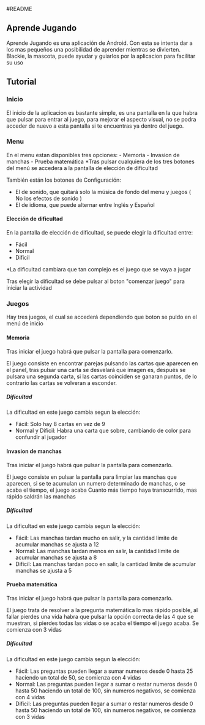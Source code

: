 #README

## Aprende Jugando

Aprende Jugando es una aplicación de Android. Con esta se intenta dar a los mas pequeños una posibilidad de aprender mientras se divierten. Blackie, la mascota, puede ayudar y guiarlos por la aplicacion
para facilitar su uso

## Tutorial

### Inicio
El inicio de la aplicacion es bastante simple, es una pantalla en la que habra que pulsar para entrar al juego, para mejorar el aspecto visual, no se podra acceder de nuevo a esta pantalla si te encuentras
    ya dentro del juego.
    
### Menu 

En el menu estan disponibles tres opciones:
    - Memoria
    - Invasion de manchas
    - Prueba matemática
*Tras pulsar cualquiera de los tres botones del menú se accedera a la pantalla de elección de dificultad

También están los botones de Configuración:
- El de sonido, que quitará solo la música de fondo del menu y juegos ( No los efectos de sonido )
- El de idioma, que puede alternar entre Inglés y Español

#### Elección de dificultad

En la pantalla de elección de dificultad, se puede elegir la dificultad entre:
- Fácil
- Normal
- Dificil

*La dificultad cambiara que tan complejo es el juego que se vaya a jugar

Tras elegir la dificultad se debe pulsar al boton "comenzar juego" para iniciar la actividad

### Juegos

Hay tres juegos, el cual se accederá dependiendo que boton se puldo en el menú de inicio

#### Memoria

Tras iniciar el juego habrá que pulsar la pantalla para comenzarlo.

El juego consiste en encontrar parejas pulsando las cartas que aparecen en el panel, tras pulsar una carta se desvelará que imagen es, después se pulsara una segunda carta, si las cartas
coinciden se ganaran puntos, de lo contrario las cartas se volveran a esconder.

##### Dificultad

La dificultad en este juego cambia segun la elección:
- Fácil: Solo hay 8 cartas en vez de 9
- Normal y Dificil: Habra una carta que sobre, cambiando de color para confundir al jugador

#### Invasion de manchas

Tras iniciar el juego habrá que pulsar la pantalla para comenzarlo.

El juego consiste en pulsar la pantalla para limpiar las manchas que aparecen, si se te acumulan un numero determinado de manchas, o se acaba el tiempo, el juego acaba
Cuanto más tiempo haya transcurrido, mas rápido saldrán las manchas

##### Dificultad

La dificultad en este juego cambia segun la elección:
- Fácil: Las manchas tardan mucho en salir, y la cantidad limite de acumular manchas se ajusta a 12
- Normal: Las manchas tardan menos en salir, la cantidad limite de acumular manchas se ajusta a 8
- Dificil: Las manchas tardan poco en salir, la cantidad limite de acumular manchas se ajusta a 5

#### Prueba matemática

Tras iniciar el juego habrá que pulsar la pantalla para comenzarlo.

El juego trata de resolver a la pregunta matemática lo mas rápido posible, al fallar pierdes una vida habra que pulsar la opción correcta de las 4 que se muestran, 
    si pierdes todas las vidas o se acaba el tiempo el juego acaba. Se comienza con 3 vidas

##### Dificultad

La dificultad en este juego cambia segun la elección:
- Fácil: Las preguntas pueden llegar a sumar numeros desde 0 hasta 25 haciendo un total de 50, se comienza con 4 vidas
- Normal: Las preguntas pueden llegar a sumar o restar numeros desde 0 hasta 50 haciendo un total de 100, sin numeros negativos, se comienza con 4 vidas
- Dificil: Las preguntas pueden llegar a sumar o restar numeros desde 0 hasta 50 haciendo un total de 100, sin numeros negativos, se comienza con 3 vidas
